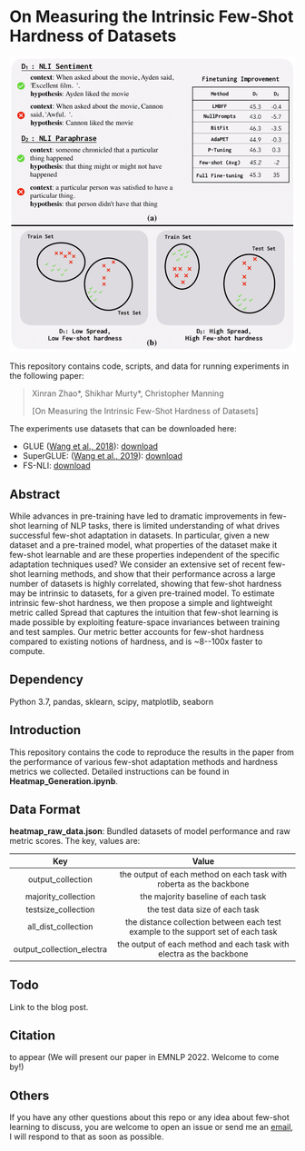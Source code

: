 # On Measuring the Intrinsic Few-Shot Hardness of Datasets

<p align="center">
  <img src="assets/fewshot-hardness.png" width="550" title="Motivation of studying fewshot hardness." alt="Motivation of studying fewshot hardness.">
</p>

This repository contains code, scripts, and data for running experiments in the following paper:
> Xinran Zhao*, Shikhar Murty*, Christopher Manning
>
> [On Measuring the Intrinsic Few-Shot Hardness of Datasets]

The experiments use datasets that can be downloaded here:
- GLUE ([Wang et al., 2018](https://arxiv.org/abs/1804.07461)): [download](https://gluebenchmark.com/)
- SuperGLUE: ([Wang et al., 2019](https://arxiv.org/abs/1905.00537)): [download](https://super.gluebenchmark.com/)
- FS-NLI: [download](https://drive.google.com/file/d/1jtjr17dfhWupabRslSa2nlShMRPi40aJ/view?usp=share_link)

## Abstract

While advances in pre-training have led to dramatic improvements in few-shot learning of NLP tasks, there is limited understanding of what drives successful few-shot adaptation in datasets. In particular, given a new dataset and a pre-trained model, what properties of the dataset make it few-shot learnable and are these properties independent of the specific adaptation techniques used? We consider an extensive set of recent few-shot learning methods, and show that their performance across a large number of datasets is highly correlated,  showing that few-shot hardness may be intrinsic to datasets, for a given pre-trained model. To estimate intrinsic few-shot hardness, we then propose a simple and lightweight metric called Spread that captures the intuition that few-shot learning is made possible by exploiting feature-space invariances between training and test samples. Our metric better accounts for few-shot hardness compared to existing notions of hardness, and is ~8--100x faster to compute.

## Dependency

Python 3.7, pandas, sklearn, scipy, matplotlib, seaborn

## Introduction

This repository contains the code to reproduce the results in the paper from the performance of various few-shot adaptation methods and hardness metrics we collected. Detailed instructions can be found in **Heatmap_Generation.ipynb**.

## Data Format

**heatmap_raw_data.json**: Bundled datasets of model performance and raw metric scores. The key, values are:

| Key | Value | 
| :---: | :---: | 
| output_collection | the output of each method on each task with roberta as the backbone |
| majority_collection | the majority baseline of each task |
| testsize_collection | the test data size of each task |
| all_dist_collection | the distance collection between each test example to the support set of each task |
| output_collection_electra | the output of each method and each task with electra as the backbone |

## Todo
Link to the blog post.

## Citation
to appear (We will present our paper in EMNLP 2022. Welcome to come by!)

## Others
If you have any other questions about this repo or any idea about few-shot learning to discuss, you are welcome to open an issue or send me an [email](mailto:xzhaoar@stanford.edu), I will respond to that as soon as possible.